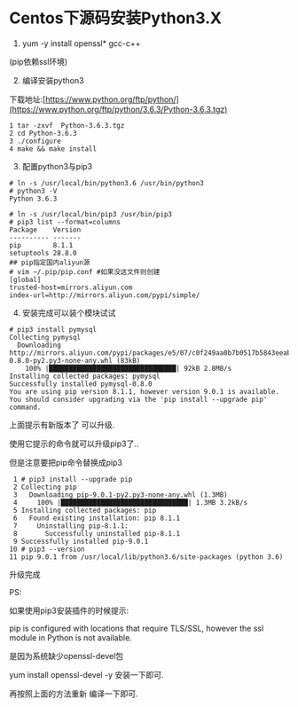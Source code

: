 # Centos下源码安装Python3.X

1. yum -y install openssl*  gcc-c++

(pip依赖ssl环境)

2. 编译安装python3

下载地址:[https://www.python.org/ftp/python/](https://www.python.org/ftp/python/3.6.3/Python-3.6.3.tgz)

```Shell
1 tar -zxvf  Python-3.6.3.tgz
2 cd Python-3.6.3
3 ./configure
4 make && make install
```

3. 配置python3与pip3

```Shell
# ln -s /usr/local/bin/python3.6 /usr/bin/python3
# python3 -V
Python 3.6.3

# ln -s /usr/local/bin/pip3 /usr/bin/pip3
# pip3 list --format=columns
Package    Version
---------- -------
pip        8.1.1
setuptools 28.8.0
## pip指定国内aliyun源
# vim ~/.pip/pip.conf #如果没这文件则创建
[global]
trusted-host=mirrors.aliyun.com
index-url=http://mirrors.aliyun.com/pypi/simple/

```

4. 安装完成可以装个模块试试

```shell
# pip3 install pymysql
Collecting pymysql
  Downloading http://mirrors.aliyun.com/pypi/packages/e5/07/c0f249aa0b7b0517b5843eeab689b9ccc6a6bb0536fc9d95e65901e6f2ac/PyMySQL-0.8.0-py2.py3-none-any.whl (83kB)
    100% |████████████████████████████████| 92kB 2.8MB/s
Installing collected packages: pymysql
Successfully installed pymysql-0.8.0
You are using pip version 8.1.1, however version 9.0.1 is available.
You should consider upgrading via the 'pip install --upgrade pip' command.
```

上面提示有新版本了  可以升级.

使用它提示的命令就可以升级pip3了..

但是注意要把pip命令替换成pip3

```Shell
 1 # pip3 install --upgrade pip
 2 Collecting pip
 3   Downloading pip-9.0.1-py2.py3-none-any.whl (1.3MB)
 4     100% |████████████████████████████████| 1.3MB 3.2kB/s
 5 Installing collected packages: pip
 6   Found existing installation: pip 8.1.1
 7     Uninstalling pip-8.1.1:
 8       Successfully uninstalled pip-8.1.1
 9 Successfully installed pip-9.0.1
10 # pip3 --version
11 pip 9.0.1 from /usr/local/lib/python3.6/site-packages (python 3.6)
```

升级完成



PS:

如果使用pip3安装插件的时候提示:

pip is configured with locations that require TLS/SSL, however the ssl module in Python is not available.

是因为系统缺少openssl-devel包

yum install openssl-devel -y  安装一下即可.

再按照上面的方法重新 编译一下即可.

